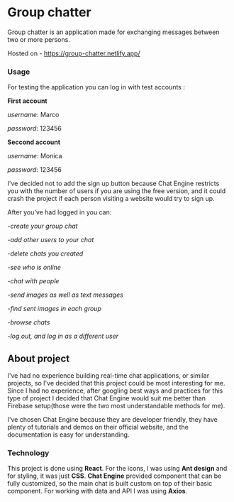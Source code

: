# Group chatter

Group chatter is an application made for exchanging messages between two or more persons.

Hosted on - https://group-chatter.netlify.app/

### Usage

For testing the application you can log in with test accounts :

**First account**

*username*: Marco

*password*: 123456


**Seccond account**

*username*: Monica

*password*: 123456

I've decided not to add the sign up button because Chat Engine restricts you with the number of users if you are using the free version, and it could crash the project if each person visiting a website would try to sign up.

After you've had logged in you can:

_-create your group chat_

_-add other users to your chat_

_-delete chats you created_

_-see who is online_

_-chat with people_

_-send images as well as text messages_

_-find sent images in each group_

_-browse chats_

_-log out, and log in as a different user_

## About project

I've had no experience building real-time chat applications, or similar projects, so I've decided that this project could be most interesting for me. Since I had no experience, after googling best ways and practices for this type of project I decided that Chat Engine would suit me better than Firebase setup(those were the two most understandable methods for me).

I've chosen Chat Engine because they are developer friendly, they have plenty of tutorials and demos on their official website, and the documentation is easy for understanding.

### Technology

This project is done using **React**. For the icons, I was using **Ant design** and for styling, it was just **CSS**. **Chat Engine** provided component that can be fully customized, so the main chat is built custom on top of their basic component. For working with data and API I was using **Axios**.
